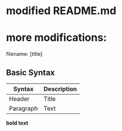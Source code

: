 # modified README.md
# more modifications:
filename: [title]

## Basic Syntax

| Syntax | Description |
| ----------- | ----------- |
| Header | Title |
| Paragraph | Text |

**bold text**